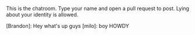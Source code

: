 This is the chatroom. 
Type your name and open a pull request to post. 
Lying about your identity is allowed.

[Brandon]: Hey what's up guys
[milo]: boy HOWDY
